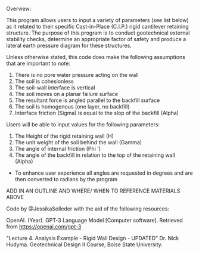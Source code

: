 Overview:

This program allows users to input a variety of parameters (see list below) as it related to their specific Cast-in-Place (C.I.P.) rigid cantilever retaining structure. The purpose of this program is to conduct geotechnical external stability checks, determine an appropriate factor of safety and produce a lateral earth pressure diagram for these structures.

Unless otherwise stated, this code does make the following assumptions that are important to note:

1. There is no pore water pressure acting on the wall
2. The soil is cohesionless
3. The soil-wall interface is vertical
4. The soil moves on a planar failure surface
5. The resultant force is angled parallel to the backfill surface
6. The soil is homogenous (one layer, no backfill)
7. Interface friction (Sigma) is equal to the slop of the backfill (Alpha)

Users will be able to input values for the following parameters:

1. The Height of the rigid retaining wall (H)
2. The unit weight of the soil behind the wall (Gamma)
3. The angle of internal friction (Phi ')
4. The angle of the backfill in relation to the top of the retaining wall (Alpha)
* To enhance user experience all angles are requested in degrees and are then converted to radians by the program

ADD IN AN OUTLINE AND WHERE/ WHEN TO REFERENCE MATERIALS ABOVE

Code by @JessikaSolleder with the aid of the following resources:

OpenAI. (Year). GPT-3 Language Model [Computer software]. Retrieved from https://openai.com/gpt-3

"Lecture 4. Analysis Example - Rigid Wall Design - UPDATED"
Dr. Nick Hudyma. Geotechnical Design II Course, Boise State University.

